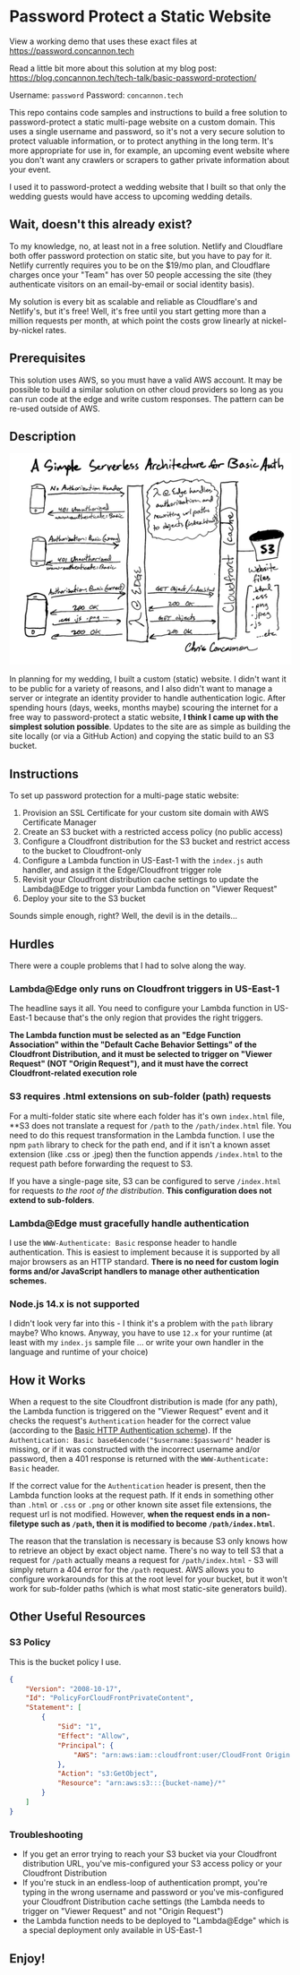 # Password Protect a Static Website

View a working demo that uses these exact files at https://password.concannon.tech

Read a little bit more about this solution at my blog post: https://blog.concannon.tech/tech-talk/basic-password-protection/

Username: `password`
Password: `concannon.tech`

This repo contains code samples and instructions to build a free solution to password-protect a static multi-page website on a custom domain. This uses a single username and password, so it's not a very secure solution to protect valuable information, or to protect anything in the long term. It's more appropriate for use in, for example, an upcoming event website where you don't want any crawlers or scrapers to gather private information about your event.

I used it to password-protect a wedding website that I built so that only the wedding guests would have access to upcoming wedding details.

## Wait, doesn't this already exist?

To my knowledge, no, at least not in a free solution. Netlify and Cloudflare both offer password protection on static site, but you have to pay for it. Netlify currently requires you to be on the $19/mo plan, and Cloudflare charges once your "Team" has over 50 people accessing the site (they authenticate visitors on an email-by-email or social identity basis).

My solution is every bit as scalable and reliable as Cloudflare's and Netlify's, but it's free! Well, it's free until you start getting more than a million requests per month, at which point the costs grow linearly at nickel-by-nickel rates. 

## Prerequisites

This solution uses AWS, so you must have a valid AWS account. It may be possible to build a similar solution on other cloud providers so long as you can run code at the edge and write custom responses. The pattern can be re-used outside of AWS.

## Description

![](./serverless-basic-auth.png)

In planning for my wedding, I built a custom (static) website. I didn't want it to be public for a variety of reasons, and I also didn't want to manage a server or integrate an identity provider to handle authentication logic. After spending hours (days, weeks, months maybe) scouring the internet for a free way to password-protect a static website, **I think I came up with the simplest solution possible**. Updates to the site are as simple as building the site locally (or via a GitHub Action) and copying the static build to an S3 bucket.

## Instructions

To set up password protection for a multi-page static website:

1. Provision an SSL Certificate for your custom site domain with AWS Certificate Manager
2. Create an S3 bucket with a restricted access policy (no public access)
3. Configure a Cloudfront distribution for the S3 bucket and restrict access to the bucket to Cloudfront-only
4. Configure a Lambda function in US-East-1 with the `index.js` auth handler, and assign it the Edge/Cloudfront trigger role
5. Revisit your Cloudfront distribution cache settings to update the Lambda@Edge to trigger your Lambda function on "Viewer Request"
6. Deploy your site to the S3 bucket

Sounds simple enough, right? Well, the devil is in the details...

## Hurdles

There were a couple problems that I had to solve along the way.

### Lambda@Edge only runs on Cloudfront triggers in US-East-1

The headline says it all. You need to configure your Lambda function in US-East-1 because that's the only region that provides the right triggers.

**The Lambda function must be selected as an "Edge Function Association" within the "Default Cache Behavior Settings" of the Cloudfront Distribution, and it must be selected to trigger on "Viewer Request" (NOT "Origin Request"), and it must have the correct Cloudfront-related execution role**

### S3 requires .html extensions on sub-folder (path) requests

For a multi-folder static site where each folder has it's own `index.html` file, **S3 does not translate a request for `/path` to the `/path/index.html` file. You need to do this request transformation in the Lambda function. I use the npm `path` library to check for the path end, and if it isn't a known asset extension (like .css or .jpeg) then the function appends `/index.html` to the request path before forwarding the request to S3.

If you have a single-page site, S3 can be configured to serve `/index.html` for requests *to the root of the distribution*. **This configuration does not extend to sub-folders**.

### Lambda@Edge must gracefully handle authentication

I use the `WWW-Authenticate: Basic` response header to handle authentication. This is easiest to implement because it is supported by all major browsers as an HTTP standard. **There is no need for custom login forms and/or JavaScript handlers to manage other authentication schemes.**

### Node.js 14.x is not supported

I didn't look very far into this - I think it's a problem with the `path` library maybe? Who knows. Anyway, you have to use `12.x` for your runtime (at least with my `index.js` sample file ... or write your own handler in the language and runtime of your choice)

## How it Works

When a request to the site Cloudfront distribution is made (for any path), the Lambda function is triggered on the "Viewer Request" event and it checks the request's `Authentication` header for the correct value (according to the [Basic HTTP Authentication scheme](https://datatracker.ietf.org/doc/html/rfc7617)). If the `Authentication: Basic base64encode("$username:$password"` header is missing, or if it was constructed with the incorrect username and/or password, then a 401 response is returned with the `WWW-Authenticate: Basic` header.

If the correct value for the `Authentication` header is present, then the Lambda function looks at the request path. If it ends in something other than `.html` or `.css` or `.png` or other known site asset file extensions, the request url is not modified. However, **when the request ends in a non-filetype such as `/path`, then it is modified to become `/path/index.html`**.

The reason that the translation is necessary is because S3 only knows how to retrieve an object by exact object name. There's no way to tell S3 that a request for `/path` actually means a request for `/path/index.html` - S3 will simply return a 404 error for the `/path` request. AWS allows you to configure workarounds for this at the root level for your bucket, but it won't work for sub-folder paths (which is what most static-site generators build).

## Other Useful Resources

### S3 Policy

This is the bucket policy I use.
```json
{
    "Version": "2008-10-17",
    "Id": "PolicyForCloudFrontPrivateContent",
    "Statement": [
        {
            "Sid": "1",
            "Effect": "Allow",
            "Principal": {
                "AWS": "arn:aws:iam::cloudfront:user/CloudFront Origin Access Identity {value}"
            },
            "Action": "s3:GetObject",
            "Resource": "arn:aws:s3:::{bucket-name}/*"
        }
    ]
}
```

### Troubleshooting

- If you get an error trying to reach your S3 bucket via your Cloudfront distribution URL, you've mis-configured your S3 access policy or your Cloudfront Distribution
- If you're stuck in an endless-loop of authentication prompt, you're typing in the wrong username and password or you've mis-configured your Cloudfront Distribution cache settings (the Lambda needs to trigger on "Viewer Request" and not "Origin Request")
- the Lambda function needs to be deployed to "Lambda@Edge" which is a special deployment only available in US-East-1

## Enjoy!